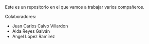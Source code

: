 Este es un repositorio en el que vamos a trabajar varios compañeros.

Colaboradores:

* Juan Carlos Calvo Villardon
* Aida Reyes Galván 
* Ángel López Ramírez

